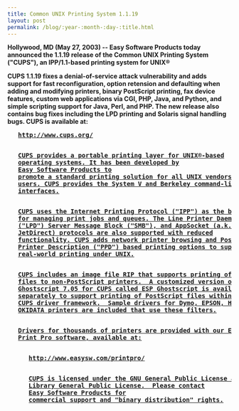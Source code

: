 ```yaml
---
title: Common UNIX Printing System 1.1.19
layout: post
permalink: /blog/:year-:month-:day-:title.html
---
```


<P><B>Hollywood, MD (May 27, 2003) -- Easy Software Productstoday announced the 1.1.19 release of the Common UNIX PrintingSystem ("CUPS"), an IPP/1.1-based printing system forUNIX®<P>CUPS 1.1.19 fixes a denial-of-service attack vulnerability andadds support for fast reconfiguration, option retension anddefaulting when adding and modifying printers, binary PostScriptprinting, fax device features, custom web applications via CGI,PHP, Java, and Python, and simple scripting support for Java,Perl, and PHP.  The new release also contains bug fixesincluding the LPD printing and Solaris signal handling bugs.CUPS is available at:<UL><PRE><A HREF="http://www.cups.org/">http://www.cups.org/<P>CUPS provides a portable printing layer for UNIX®-basedoperating systems. It has been developed by<A HREF="http://www.easysw.com/">Easy Software Products topromote a standard printing solution for all UNIX vendors andusers. CUPS provides the System V and Berkeley command-lineinterfaces.<P>CUPS uses the Internet Printing Protocol ("IPP") as the basisfor managing print jobs and queues. The Line Printer Daemon("LPD") Server Message Block ("SMB"), and AppSocket (a.k.a.JetDirect) protocols are also supported with reducedfunctionality. CUPS adds network printer browsing and PostScriptPrinter Description ("PPD") based printing options to supportreal-world printing under UNIX.<P>CUPS includes an image file RIP that supports printing of imagefiles to non-PostScript printers.  A customized version of GNUGhostscript 7.05 for CUPS called ESP Ghostscript is availableseparately to support printing of PostScript files within theCUPS driver framework.  Sample drivers for Dymo, EPSON, HP, andOKIDATA printers are included that use these filters.<P>Drivers for thousands of printers are provided with our ESPPrint Pro software, available at:<UL><PRE><A HREF="http://www.easysw.com/printpro/">http://www.easysw.com/printpro/<P>CUPS is licensed under the GNU General Public License and GNULibrary General Public License.  Please contact<A HREF="mailto:info@easysw.com">Easy Software Products forcommercial support and "binary distribution" rights.
